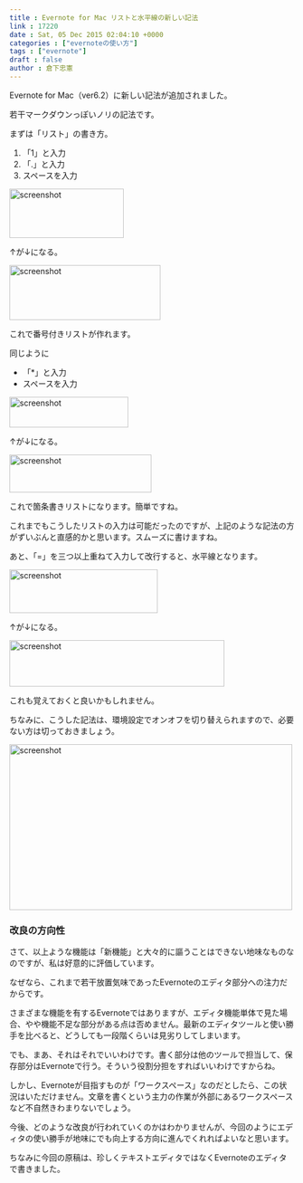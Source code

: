 ```yaml
---
title : Evernote for Mac リストと水平線の新しい記法
link : 17220
date : Sat, 05 Dec 2015 02:04:10 +0000
categories : ["evernoteの使い方"]
tags : ["evernote"]
draft : false
author : 倉下忠憲
---
```


Evernote for Mac（ver6.2）に新しい記法が追加されました。

若干マークダウンっぽいノリの記法です。

まずは「リスト」の書き方。

<ol>
	<li>「1」と入力</li>
	<li>「.」と入力</li>
	<li> スペースを入力</li>
</ol>


<a href="https://rashita.net/blog/?attachment_id=17221" rel="attachment wp-att-17221"><img src="https://rashita.net/blog/wp-content/uploads/2015/12/screenshot.png" alt="screenshot" width="202" height="87" class="alignnone size-full wp-image-17221" /></a>

↑が↓になる。

<a href="https://rashita.net/blog/?attachment_id=17222" rel="attachment wp-att-17222"><img src="https://rashita.net/blog/wp-content/uploads/2015/12/screenshot1.png" alt="screenshot" width="267" height="97" class="alignnone size-medium wp-image-17222" /></a>

これで番号付きリストが作れます。

同じように

<ul>
	<li> 「*」と入力</li>
	<li> スペースを入力</li>
</ul>


<a href="https://rashita.net/blog/?attachment_id=17224" rel="attachment wp-att-17224"><img src="https://rashita.net/blog/wp-content/uploads/2015/12/screenshot3.png" alt="screenshot" width="210" height="54" class="alignnone size-full wp-image-17224" /></a>

↑が↓になる。

<a href="https://rashita.net/blog/?attachment_id=17225" rel="attachment wp-att-17225"><img src="https://rashita.net/blog/wp-content/uploads/2015/12/screenshot4.png" alt="screenshot" width="251" height="67" class="alignnone size-medium wp-image-17225" /></a>

これで箇条書きリストになります。簡単ですね。

これまでもこうしたリストの入力は可能だったのですが、上記のような記法の方がずいぶんと直感的かと思います。スムーズに書けますね。

あと、「=」を三つ以上重ねて入力して改行すると、水平線となります。

<a href="https://rashita.net/blog/?attachment_id=17226" rel="attachment wp-att-17226"><img src="https://rashita.net/blog/wp-content/uploads/2015/12/screenshot5.png" alt="screenshot" width="262" height="77" class="alignnone size-full wp-image-17226" /></a>

↑が↓になる。

<a href="https://rashita.net/blog/?attachment_id=17227" rel="attachment wp-att-17227"><img src="https://rashita.net/blog/wp-content/uploads/2015/12/screenshot6.png" alt="screenshot" width="380" height="82" class="alignnone size-medium wp-image-17227" /></a>

これも覚えておくと良いかもしれません。

ちなみに、こうした記法は、環境設定でオンオフを切り替えられますので、必要ない方は切っておきましょう。

<a href="https://rashita.net/blog/?attachment_id=17228" rel="attachment wp-att-17228"><img src="https://rashita.net/blog/wp-content/uploads/2015/12/screenshot7-500x293.png" alt="screenshot" width="500" height="293" class="alignnone size-medium wp-image-17228" /></a>

<H3>改良の方向性</H3>

さて、以上ような機能は「新機能」と大々的に謳うことはできない地味なものなのですが、私は好意的に評価しています。

なぜなら、これまで若干放置気味であったEvernoteのエディタ部分への注力だからです。

さまざまな機能を有するEvernoteではありますが、エディタ機能単体で見た場合、やや機能不足な部分がある点は否めません。最新のエディタツールと使い勝手を比べると、どうしても一段階くらいは見劣りしてしまいます。

でも、まあ、それはそれでいいわけです。書く部分は他のツールで担当して、保存部分はEvernoteで行う。そういう役割分担をすればいいわけですからね。

しかし、Evernoteが目指すものが「ワークスペース」なのだとしたら、この状況はいただけません。文章を書くという主力の作業が外部にあるワークスペースなど不自然きわまりないでしょう。

今後、どのような改良が行われていくのかはわかりませんが、今回のようにエディタの使い勝手が地味にでも向上する方向に進んでくれればよいなと思います。

ちなみに今回の原稿は、珍しくテキストエディタではなくEvernoteのエディタで書きました。